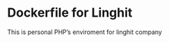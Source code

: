 # Dockerfile for Linghit

This is personal PHP’s enviroment for linghit company

[ Original author address]: https://github.com/yeszao/dnmp
